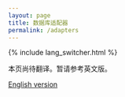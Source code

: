 ```yaml
---
layout: page
title: 数据库适配器
permalink: /adapters
---
```


{% include lang_switcher.html %}

<!-- Translation draft (zh-CN): Placeholder content. Community review welcome. -->

<p>本页尚待翻译。暂请参考英文版。</p>

<p><a href="{{ site.baseurl }}/adapters">English version</a></p>
